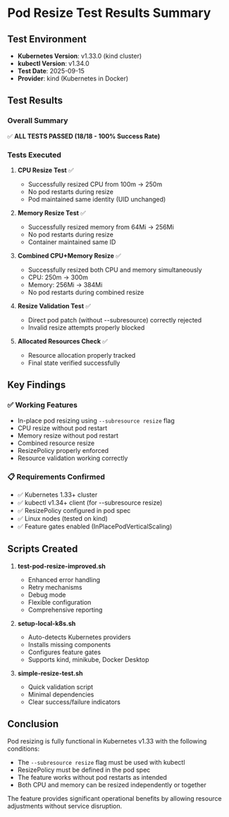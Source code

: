 # Pod Resize Test Results Summary

## Test Environment
- **Kubernetes Version**: v1.33.0 (kind cluster)
- **kubectl Version**: v1.34.0
- **Test Date**: 2025-09-15
- **Provider**: kind (Kubernetes in Docker)

## Test Results

### Overall Summary
✅ **ALL TESTS PASSED (18/18 - 100% Success Rate)**

### Tests Executed

1. **CPU Resize Test** ✅
   - Successfully resized CPU from 100m → 250m
   - No pod restarts during resize
   - Pod maintained same identity (UID unchanged)

2. **Memory Resize Test** ✅
   - Successfully resized memory from 64Mi → 256Mi
   - No pod restarts during resize
   - Container maintained same ID

3. **Combined CPU+Memory Resize** ✅
   - Successfully resized both CPU and memory simultaneously
   - CPU: 250m → 300m
   - Memory: 256Mi → 384Mi
   - No pod restarts during combined resize

4. **Resize Validation Test** ✅
   - Direct pod patch (without --subresource) correctly rejected
   - Invalid resize attempts properly blocked

5. **Allocated Resources Check** ✅
   - Resource allocation properly tracked
   - Final state verified successfully

## Key Findings

### ✅ Working Features
- In-place pod resizing using `--subresource resize` flag
- CPU resize without pod restart
- Memory resize without pod restart
- Combined resource resize
- ResizePolicy properly enforced
- Resource validation working correctly

### 📋 Requirements Confirmed
- ✅ Kubernetes 1.33+ cluster
- ✅ kubectl v1.34+ client (for --subresource resize)
- ✅ ResizePolicy configured in pod spec
- ✅ Linux nodes (tested on kind)
- ✅ Feature gates enabled (InPlacePodVerticalScaling)

## Scripts Created

1. **test-pod-resize-improved.sh**
   - Enhanced error handling
   - Retry mechanisms
   - Debug mode
   - Flexible configuration
   - Comprehensive reporting

2. **setup-local-k8s.sh**
   - Auto-detects Kubernetes providers
   - Installs missing components
   - Configures feature gates
   - Supports kind, minikube, Docker Desktop

3. **simple-resize-test.sh**
   - Quick validation script
   - Minimal dependencies
   - Clear success/failure indicators

## Conclusion

Pod resizing is fully functional in Kubernetes v1.33 with the following conditions:
- The `--subresource resize` flag must be used with kubectl
- ResizePolicy must be defined in the pod spec
- The feature works without pod restarts as intended
- Both CPU and memory can be resized independently or together

The feature provides significant operational benefits by allowing resource adjustments without service disruption.